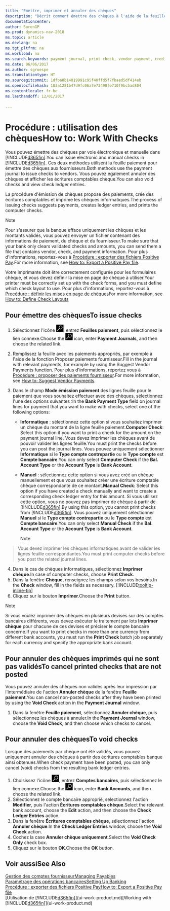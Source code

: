 ```yaml
---
title: "Emettre, imprimer et annuler des chèques"
description: "Décrit comment émettre des chèques à l'aide de la feuille paiement, imprimer des chèques, et annuler ou afficher les écritures comptables chèque dans Dynamics NAV."
documentationcenter: 
author: SorenGP
ms.prod: dynamics-nav-2018
ms.topic: article
ms.devlang: na
ms.tgt_pltfrm: na
ms.workload: na
ms.search.keywords: payment journal, print check, vendor payment, creditor, debt, balance due, AP
ms.date: 06/06/2017
ms.author: sgroespe
ms.translationtype: HT
ms.sourcegitcommit: 1dfba8b14019991c95f40ffd5f7fbaed5df414eb
ms.openlocfilehash: 183a1281b47d9fc06a7e73490fe710f9bc5ad804
ms.contentlocale: fr-be
ms.lasthandoff: 12/01/2017

---
```

# <a name="how-to-work-with-checks"></a><span data-ttu-id="5e117-103">Procédure : utilisation des chèques</span><span class="sxs-lookup"><span data-stu-id="5e117-103">How to: Work With Checks</span></span>
<span data-ttu-id="5e117-104">Vous pouvez émettre des chèques par voie électronique et manuelle dans [!INCLUDE[d365fin](includes/d365fin_md.md)].</span><span class="sxs-lookup"><span data-stu-id="5e117-104">You can issue electronic and manual checks in [!INCLUDE[d365fin](includes/d365fin_md.md)].</span></span> <span data-ttu-id="5e117-105">Ces deux méthodes utilisent la feuille paiement pour émettre des chèques aux fournisseurs.</span><span class="sxs-lookup"><span data-stu-id="5e117-105">Both methods use the payment journal to issue checks to vendors.</span></span> <span data-ttu-id="5e117-106">Vous pouvez également annuler des chèques et afficher les écritures comptables chèque.</span><span class="sxs-lookup"><span data-stu-id="5e117-106">You can also void checks and view check ledger entries.</span></span>

<span data-ttu-id="5e117-107">La procédure d'émission de chèques propose des paiements, crée des écritures comptables et imprime les chèques informatiques.</span><span class="sxs-lookup"><span data-stu-id="5e117-107">The process of issuing checks suggests payments, creates ledger entries, and prints the computer checks.</span></span>

> [!NOTE]  
>   <span data-ttu-id="5e117-108">Pour s'assurer que la banque efface uniquement les chèques et les montants validés, vous pouvez envoyer un fichier contenant des informations de paiement, du chèque et du fournisseur.</span><span class="sxs-lookup"><span data-stu-id="5e117-108">To make sure that your bank only clears validated checks and amounts, you can send them a file that contains vendor, check, and payment information.</span></span> <span data-ttu-id="5e117-109">Pour plus d'informations, reportez-vous à [Procédure : exporter des fichiers Positive Pay](finance-how-positive-pay.md).</span><span class="sxs-lookup"><span data-stu-id="5e117-109">For more information, see [How to: Export a Positive Pay file](finance-how-positive-pay.md).</span></span>

<span data-ttu-id="5e117-110">Votre imprimante doit être correctement configurée pour les formulaires chèque, et vous devez définir la mise en page de chèque à utiliser.</span><span class="sxs-lookup"><span data-stu-id="5e117-110">Your printer must be correctly set up with the check forms, and you must define which check layout to use.</span></span> <span data-ttu-id="5e117-111">Pour plus d'informations, reportez-vous à [Procédure : définir les mises en page de chèques](finance-how-define-check-layouts.md)</span><span class="sxs-lookup"><span data-stu-id="5e117-111">For more information, see [How to: Define Check Layouts](finance-how-define-check-layouts.md)</span></span>

## <a name="to-issue-checks"></a><span data-ttu-id="5e117-112">Pour émettre des chèques</span><span class="sxs-lookup"><span data-stu-id="5e117-112">To issue checks</span></span>
1. <span data-ttu-id="5e117-113">Sélectionnez l'icône ![Page ou état pour la recherche](media/ui-search/search_small.png "Page ou état pour la recherche"), entrez **Feuilles paiement**, puis sélectionnez le lien connexe.</span><span class="sxs-lookup"><span data-stu-id="5e117-113">Choose the ![Search for Page or Report](media/ui-search/search_small.png "Search for Page or Report icon") icon, enter **Payment Journals**, and then choose the related link.</span></span>
2. <span data-ttu-id="5e117-114">Remplissez la feuille avec les paiements appropriés, par exemple à l'aide de la fonction Proposer paiements fournisseur.</span><span class="sxs-lookup"><span data-stu-id="5e117-114">Fill in the journal with relevant payments, for example by using the Suggest Vendor Payments function.</span></span> <span data-ttu-id="5e117-115">Pour plus d'informations, reportez vous à [Procédure : proposer des paiements fournisseur](payables-how-suggest-vendor-payments.md).</span><span class="sxs-lookup"><span data-stu-id="5e117-115">For more information, see [How to: Suggest Vendor Payments](payables-how-suggest-vendor-payments.md).</span></span>
3. <span data-ttu-id="5e117-116">Dans le champ **Mode émission paiement** des lignes feuille pour le paiement que vous souhaitez effectuer avec des chèques, sélectionnez l'une des options suivantes :</span><span class="sxs-lookup"><span data-stu-id="5e117-116">In the **Bank Payment Type** field on journal lines for payment that you want to make with checks, select one of the following options:</span></span>

   * <span data-ttu-id="5e117-117">**Informatique** : sélectionnez cette option si vous souhaitez imprimer un chèque du montant de la ligne feuille paiement.</span><span class="sxs-lookup"><span data-stu-id="5e117-117">**Computer Check**: Select this option if you want to print a check for the amount on the payment journal line.</span></span> <span data-ttu-id="5e117-118">Vous devez imprimer les chèques avant de pouvoir valider les lignes feuille.</span><span class="sxs-lookup"><span data-stu-id="5e117-118">You must print the checks before you can post the journal lines.</span></span> <span data-ttu-id="5e117-119">Vous pouvez uniquement sélectionner **Informatique** si le **Type compte contrepartie** ou le **Type compte** est **Compte bancaire**.</span><span class="sxs-lookup"><span data-stu-id="5e117-119">You can only select **Computer Check** if the **Bal. Account Type** or the **Account Type** is **Bank Account**.</span></span>
   * <span data-ttu-id="5e117-120">**Manuel** : sélectionnez cette option si vous avez créé un chèque manuellement et que vous souhaitez créer une écriture comptable chèque correspondante de ce montant.</span><span class="sxs-lookup"><span data-stu-id="5e117-120">**Manual Check**: Select this option if you have created a check manually and want to create a corresponding check ledger entry for this amount.</span></span> <span data-ttu-id="5e117-121">Si vous utilisez cette option, vous ne pouvez pas imprimer de chèque à partir de [!INCLUDE[d365fin](includes/d365fin_md.md)].</span><span class="sxs-lookup"><span data-stu-id="5e117-121">By using this option, you cannot print checks from [!INCLUDE[d365fin](includes/d365fin_md.md)].</span></span> <span data-ttu-id="5e117-122">Vous pouvez uniquement sélectionner **Manuel** si le **Type compte contrepartie** ou le **Type compte** est **Compte bancaire**.</span><span class="sxs-lookup"><span data-stu-id="5e117-122">You can only select **Manual Check** if the **Bal. Account Type** or the **Account Type** is **Bank Account**.</span></span>

     > [!NOTE]  
>   <span data-ttu-id="5e117-123">Vous devez imprimer les chèques informatiques avant de valider les lignes feuille correspondantes.</span><span class="sxs-lookup"><span data-stu-id="5e117-123">You must print computer checks before you post the related journal lines.</span></span>
4. <span data-ttu-id="5e117-124">Dans le cas de chèques informatiques, sélectionnez **Imprimer chèque**.</span><span class="sxs-lookup"><span data-stu-id="5e117-124">In case of computer checks, choose **Print Check**.</span></span>
5. <span data-ttu-id="5e117-125">Dans la fenêtre **Chèque**, renseignez les champs selon vos besoins.</span><span class="sxs-lookup"><span data-stu-id="5e117-125">In the **Check** window, fill in the fields as necessary.</span></span> [!INCLUDE[tooltip-inline-tip](includes/tooltip-inline-tip_md.md)]
6. <span data-ttu-id="5e117-126">Cliquez sur le bouton **Imprimer**.</span><span class="sxs-lookup"><span data-stu-id="5e117-126">Choose the **Print** button.</span></span>

> [!NOTE]  
>   <span data-ttu-id="5e117-127">Si vous voulez imprimer des chèques en plusieurs devises sur des comptes bancaires différents, vous devez exécuter le traitement par lots **Imprimer chèque** pour chacune de ces devises et préciser le compte bancaire concerné.</span><span class="sxs-lookup"><span data-stu-id="5e117-127">If you want to print checks in more than one currency from different bank accounts, you must run the **Print Check** batch job separately for each currency and specify the appropriate bank account.</span></span>

## <a name="to-cancel-printed-checks-that-are-not-posted"></a><span data-ttu-id="5e117-128">Pour annuler des chèques imprimés qui ne sont pas validés</span><span class="sxs-lookup"><span data-stu-id="5e117-128">To cancel printed checks that are not posted</span></span>
<span data-ttu-id="5e117-129">Vous pouvez annuler des chèques non validés après leur impression par l'intermédiaire de l'action **Annuler chèque** de la fenêtre **Feuille paiement**.</span><span class="sxs-lookup"><span data-stu-id="5e117-129">You can cancel non-posted checks after they have been printed by using the **Void Check** action in the **Payment Journal** window.</span></span>

1. <span data-ttu-id="5e117-130">Dans la fenêtre **Feuille paiement**, sélectionnez **Annuler chèque**, puis sélectionnez les chèques à annuler.</span><span class="sxs-lookup"><span data-stu-id="5e117-130">In the **Payment Journal** window, choose the **Void Check**, and then choose which checks to cancel.</span></span>

## <a name="to-void-checks"></a><span data-ttu-id="5e117-131">Pour annuler des chèques</span><span class="sxs-lookup"><span data-stu-id="5e117-131">To void checks</span></span>
<span data-ttu-id="5e117-132">Lorsque des paiements par chèque ont été validés, vous pouvez uniquement annuler des chèques à partir des écritures comptables banque ainsi obtenues.</span><span class="sxs-lookup"><span data-stu-id="5e117-132">When check payment have been posted, you can only cancel (void) checks from the resulting bank ledger entries.</span></span>

1. <span data-ttu-id="5e117-133">Choisissez l'icône ![Page ou état pour la recherche](media/ui-search/search_small.png "icône Page ou état pour la recherche"), entrez **Comptes bancaires**, puis sélectionnez le lien connexe.</span><span class="sxs-lookup"><span data-stu-id="5e117-133">Choose the ![Search for Page or Report](media/ui-search/search_small.png "Search for Page or Report icon") icon, enter **Bank Accounts**, and then choose the related link.</span></span>
2. <span data-ttu-id="5e117-134">Sélectionnez le compte bancaire approprié, sélectionnez l'action **Modifier**, puis l'action **Écritures comptables chèque**.</span><span class="sxs-lookup"><span data-stu-id="5e117-134">Select the relevant bank account, choose the **Edit** action, and then choose the **Check Ledger Entries** action.</span></span>
3. <span data-ttu-id="5e117-135">Dans la fenêtre **Écritures comptables chèque**, sélectionnez l'action **Annuler chèque**.</span><span class="sxs-lookup"><span data-stu-id="5e117-135">In the **Check Ledger Entries** window, choose the **Void Check** action.</span></span>
4. <span data-ttu-id="5e117-136">Cochez la case **Annuler chèque uniquement**.</span><span class="sxs-lookup"><span data-stu-id="5e117-136">Select the **Void Check Only** check box.</span></span>
5. <span data-ttu-id="5e117-137">Cliquez sur le bouton **OK**.</span><span class="sxs-lookup"><span data-stu-id="5e117-137">Choose the **OK** button.</span></span>

## <a name="see-also"></a><span data-ttu-id="5e117-138">Voir aussi</span><span class="sxs-lookup"><span data-stu-id="5e117-138">See Also</span></span>
[<span data-ttu-id="5e117-139">Gestion des comptes fournisseur</span><span class="sxs-lookup"><span data-stu-id="5e117-139">Managing Payables</span></span>](payables-manage-payables.md)  
[<span data-ttu-id="5e117-140">Paramétrage des opérations bancaires</span><span class="sxs-lookup"><span data-stu-id="5e117-140">Setting Up Banking</span></span>](bank-setup-banking.md)  
[<span data-ttu-id="5e117-141">Procédure : exporter des fichiers Positive Pay</span><span class="sxs-lookup"><span data-stu-id="5e117-141">How to: Export a Positive Pay file</span></span>](finance-how-positive-pay.md)  
<span data-ttu-id="5e117-142">[Utilisation de [!INCLUDE[d365fin](includes/d365fin_md.md)]](ui-work-product.md)</span><span class="sxs-lookup"><span data-stu-id="5e117-142">[Working with [!INCLUDE[d365fin](includes/d365fin_md.md)]](ui-work-product.md)</span></span>  

